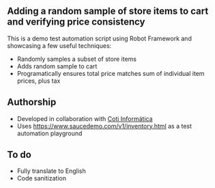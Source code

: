 ## Adding a random sample of store items to cart and verifying price consistency

This is a demo test automation script using Robot Framework and showcasing a few useful techniques:

- Randomly samples a subset of store items
- Adds random sample to cart
- Programatically ensures total price matches sum of individual item prices, plus tax

## Authorship

- Developed in collaboration with [Coti Informática](http://cotiinformatica.com.br)
- Uses https://www.saucedemo.com/v1/inventory.html as a test automation playground

## To do

- Fully translate to English
- Code sanitization